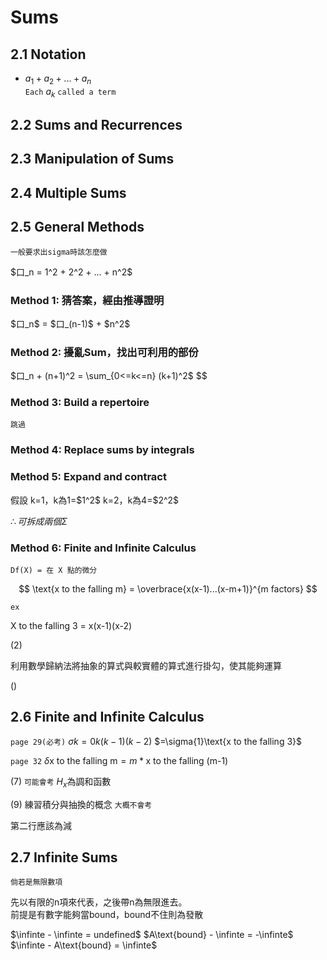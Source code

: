 # Sums

## 2.1 Notation
* $a_1 + a_2 + ... + a_n$  
`Each` $a_k$ `called a term`

## 2.2 Sums and Recurrences
## 2.3 Manipulation of Sums
## 2.4 Multiple Sums
## 2.5 General Methods
`一般要求出sigma時該怎麼做`  
<p>$口_n = 1^2 + 2^2 + ... + n^2$</p>  

### Method 1: 猜答案，經由推導證明
<p>$口_n$ = $口_(n-1)$ + $n^2$</p>

### Method 2: 擾亂Sum，找出可利用的部份
<p>
$口_n + (n+1)^2 = \sum_{0<=k<=n} (k+1)^2$
$$
</p>

### Method 3: Build a repertoire
`跳過`

### Method 4: Replace sums by integrals
### Method 5: Expand and contract
<p>假設
k=1，k為1=$1^2$  
k=2，k為4=$2^2$  
</p>

$\therefore 可拆成兩個\Sigma$

### Method 6: Finite and Infinite Calculus
`Df(X) = 在 X 點的微分`

$$
\text{x to the falling m} = \overbrace{x(x-1)...(x-m+1)}^{m factors}
$$

`ex`

X to the falling 3 = x(x-1)(x-2)

(2)
<p>利用數學歸納法將抽象的算式與較實體的算式進行掛勾，使其能夠運算</p>

()

## 2.6 Finite and Infinite Calculus
`page 29(必考)`
$\sigma{k=0}k(k-1)(k-2)$
$=\sigma{1}\text{x to the falling 3}\$

`page 32`
$\delta{\text{x to the falling m} = m*\text{x to the falling (m-1)}}$

(7)
`可能會考`
$H_x$為調和函數

(9) 練習積分與抽換的概念
`大概不會考`
<p>第二行應該為減</p>

## 2.7 Infinite Sums
`倘若是無限數項`
<p>
  先以有限的n項來代表，之後帶n為無限進去。
  </br>
  前提是有數字能夠當bound，bound不住則為發散
</p>

$\infinte - \infinte = undefined$
$A\text{bound} - \infinte = -\infinte$
$\infinte - A\text{bound} = \infinte$



